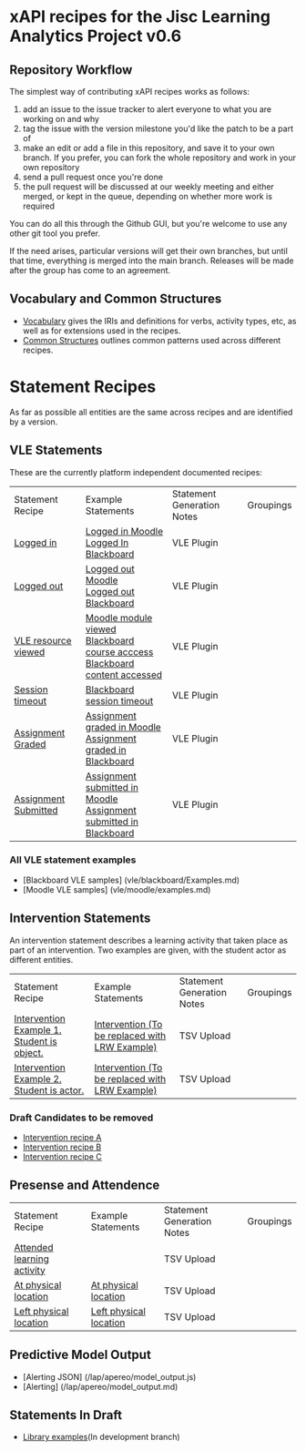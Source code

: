 # xAPI recipes for the Jisc Learning Analytics Project v0.6

## Repository Workflow
The simplest way of contributing xAPI recipes works as follows:

1. add an issue to the issue tracker to alert everyone to what you are working on and why
2. tag the issue with the version milestone you'd like the patch to be a part of
3. make an edit or add a file in this repository, and save it to your own branch. If you prefer, you can fork the whole repository and work in your own repository
4. send a pull request once you're done
5. the pull request will be discussed at our weekly meeting and either merged, or kept in the queue, depending on whether more work is required

You can do all this through the Github GUI, but you're welcome to use any other git tool you prefer.

If the need arises, particular versions will get their own branches, but until that time, everything is merged into the main branch. Releases will be made after the group has come to an agreement.

## Vocabulary and Common Structures

* [Vocabulary](vocabulary.md) gives the IRIs and definitions for verbs, activity types, etc, as well as for extensions used in the recipes.
* [Common Structures](common_structures.md) outlines common patterns used across different recipes.

# Statement Recipes
As far as possible all entities are the same across recipes and are identified by a version.

## VLE Statements

These are the currently platform independent documented recipes:

<table>
<tr><td>Statement Recipe</td><td>Example Statements</td><td>Statement Generation Notes</td><td>Groupings</td></tr>
<tr><td> <a href = "recipes/login.md">Logged in</a></td><td> <a href = "vle/moodle/login.js">Logged in Moodle </a> <br/><a href = "vle/blackboard/loggedin.json"> Logged In Blackboard   </a>   </td><td>VLE Plugin                </td><td>           </td></tr>                                                           
<tr><td> <a href = "recipes/logout.md>Logged out">Logged out</a></td><td> <a href = "vle/moodle/logout.js">Logged out Moodle </a>  <br/> <a href = "vle/blackboard/loggedout.json"> Logged out Blackboard   </a>    </td><td>VLE Plugin                </td><td>           </td></tr>    
<tr><td> <a href = "recipes/Module-View.md">VLE resource viewed   </a></td><td><a href = "vle/moodle/moduleview.js">Moodle module viewed </a> <br/> <a href = "vle/blackboard/course_access.json"> Blackboard course acccess  </a> <br/> <a href="vle/blackboard/course_content_access.json">Blackboard content accessed</a>     </td><td>VLE Plugin                </td><td>           </td></tr>    
<tr><td> <a href = "recipes/Session-timeout.md">Session timeout   </a></td><td><a href = "vle/blackboard/session_timeout.json">Blackboard session timeout </a>    </td><td>VLE Plugin                </td><td>           </td></tr>    
<tr><td><a href =  "recipes/assignment-graded.md">Assignment Graded   </a></td><td> <a href = "vle/moodle/asssignment_graded.json">Assignment graded in Moodle</a><br/> <a href="vle/blackboard/asssignment_graded.json">Assignment graded in Blackboard </a>   </td><td>VLE Plugin                </td><td>           </td></tr>    
<tr><td><a href =  "recipes/assignment-submitted.md">Assignment Submitted  </a></td><td><a href = "vle/moodle/assignment_submitted.json">Assignment submitted in Moodle</a><br/> <a href="vle/blackboard/assignment_submitted.json">Assignment submitted in Blackboard</a>   </td><td>VLE Plugin                </td><td>           </td></tr>    
</table>

### All VLE statement examples
* [Blackboard VLE samples] (vle/blackboard/Examples.md)
* [Moodle VLE samples] (vle/moodle/examples.md)

## Intervention Statements
An intervention statement describes a learning activity that taken place as part of an intervention. Two examples are given, with the student actor as different entities.

<table>
<tr><td>Statement Recipe</td><td>Example Statements</td><td>Statement Generation Notes</td><td>Groupings</td></tr>
<tr><td> <a href = "recipes/intervention/intervention.md">Intervention Example 1. Student is object.</a></td><td> <a href = "recipes/intervention/intervention.md#Statement">Intervention (To be replaced with LRW Example) </a> </td><td>TSV Upload                </td><td>           </td></tr>      

<tr><td> <a href = "recipes/intervention/intervention_student.md">Intervention Example 2. Student is actor.</a></td><td> <a href = "recipes/intervention/intervention_student.md#Statement"> Intervention (To be replaced with LRW Example) </a>    </td><td>TSV Upload                </td><td>           </td></tr>    
</table>

### Draft Candidates to be removed
* [Intervention recipe A](recipes/intervention/intervention_candidate_a.md)
* [Intervention recipe B](recipes/intervention/intervention_candidate_b.md)
* [Intervention recipe C](recipes/intervention/intervention_candidate_c.md)

## Presense and Attendence
<table>
<tr><td>Statement Recipe</td>   <td>Example Statements</td>   <td>Statement Generation Notes</td><td>Groupings</td></tr>

<tr><td> <a href = "recipes/attendance.md">Attended learning activity </a></td><td>  </td><td>TSV Upload                </td><td>           </td></tr>    

<tr><td> <a href = "recipes/physical_presence/physical_presence.md">At physical location</a> </td><td><a href = "recipes/physical_presence/physical_presence.md#Example">At physical location</a> </td>  <td>TSV Upload                </td><td>           </td></tr>    
<tr><td> <a href = "recipes/physical_presence/physical_presence_leaving.md">Left physical location</a></td><td> <a href = "recipes/physical_presence/physical_presence_leaving.md#Example">Left physical location </a></td><td>TSV Upload                </td><td>           </td></tr>    
</table>


## Predictive Model Output
* [Alerting JSON] (/lap/apereo/model_output.js)
* [Alerting] (/lap/apereo/model_output.md)

## Statements In Draft
* [Library examples](https://github.com/jiscdev/xapi/tree/ds10-recipedev)(In development branch)


